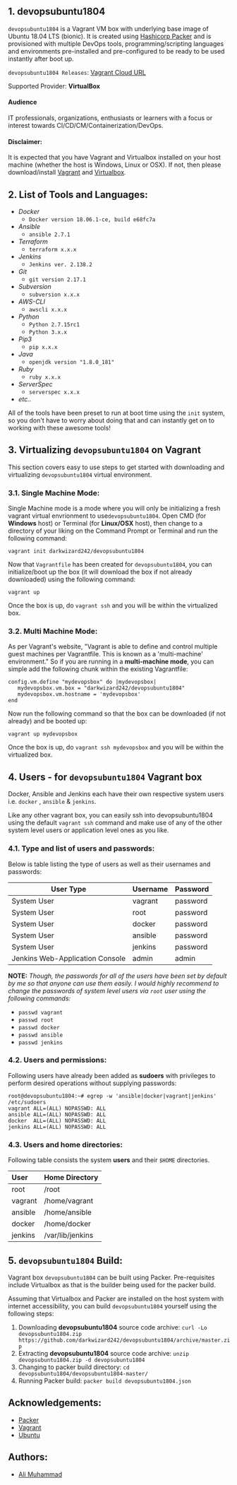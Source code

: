 
## 1. devopsubuntu1804
`devopsubuntu1804` is a Vagrant VM box with underlying base image of Ubuntu 18.04 LTS (bionic). It is created using [Hashicorp Packer](https://www.packer.io/) and is provisioned with multiple DevOps tools, programming/scripting languages and environments pre-installed and pre-configured to be ready to be used instantly after boot up.

`devopsubuntu1804 Releases`: [Vagrant Cloud URL](https://app.vagrantup.com/darkwizard242/boxes/devopsubuntu1804)

Supported Provider: **VirtualBox**

#### Audience
IT professionals, organizations, enthusiasts or learners with a focus or interest towards CI/CD/CM/Containerization/DevOps.

#### Disclaimer:
It is expected that you have Vagrant and Virtualbox installed on your host machine (whether the host is Windows, Linux or OSX). If not, then please download/install [Vagrant](https://www.vagrantup.com/downloads.html) and [Virtualbox](https://www.virtualbox.org/wiki/Downloads).

## 2. List of Tools and Languages:
 * _Docker_
    * `Docker version 18.06.1-ce, build e68fc7a`
 * _Ansible_
    * `ansible 2.7.1`
 * _Terraform_
    * `terraform x.x.x`
 * _Jenkins_
    * `Jenkins ver. 2.138.2`
 * _Git_
    * `git version 2.17.1`
 * _Subversion_
    * `subversion x.x.x`
 * _AWS-CLI_
    * `awscli x.x.x`
 * _Python_
    * `Python 2.7.15rc1`
    * `Python 3.x.x`
 * _Pip3_
    * `pip x.x.x`
 * _Java_
    * `openjdk version "1.8.0_181"`
 * _Ruby_
    * `ruby x.x.x`
  * _ServerSpec_
    * `serverspec x.x.x`
 * _etc.._
 
All of the tools have been preset to run at boot time using the `init` system, so you don't have to worry about doing that and can instantly get on to working with these awesome tools!


## 3. Virtualizing `devopsubuntu1804` on Vagrant
This section covers easy to use steps to get started with downloading and virtualizing `devopsubuntu1804` virtual environment.

### 3.1. Single Machine Mode:
Single Machine mode is a mode where you will only be initializing a fresh vagrant virtual envrionment to use`devopsubuntu1804`. Open CMD (for **Windows** host) or Terminal (for **Linux/OSX** host), then change to a directory of your liking on the Command Prompt or Terminal and run the following command:

```shell
vagrant init darkwizard242/devopsubuntu1804
```

Now that `Vagrantfile` has been created for `devopsubuntu1804`, you can initialize/boot up the box (it will download the box if not already downloaded) using the following command:

```shell
vagrant up
```

Once the box is up, do `vagrant ssh` and you will be within the virtualized box.

### 3.2. Multi Machine Mode:
As per Vagrant's website, "Vagrant is able to define and control multiple guest machines per Vagrantfile. This is known as a 'multi-machine' environment." So if you are running in a **multi-machine mode**, you can simple add the following chunk within the existing Vagrantfile:

```shell
config.vm.define "mydevopsbox" do |mydevopsbox|
   mydevopsbox.vm.box = "darkwizard242/devopsubuntu1804"
   mydevopsbox.vm.hostname = 'mydevopsbox'
end
```

Now run the following command so that the box can be downloaded (if not already) and be booted up:
```shell
vagrant up mydevopsbox
```

Once the box is up, do `vagrant ssh mydevopsbox` and you will be within the virtualized box.


## 4. Users - for `devopsubuntu1804` Vagrant box
Docker, Ansible and Jenkins each have their own respective system users i.e. `docker` , `ansible` & `jenkins`.

Like any other vagrant box, you can easily ssh into devopsubuntu1804 using the default `vagrant ssh` command and make use of any of the other system level users or application level ones as you like.

### 4.1. Type and list of users and passwords:

Below is table listing the type of users as well as their usernames and passwords:


|          User Type           |                  Username                |              Password              |
|        -------------       |                  -------------           |               -------------       |
|           System User        |                    vagrant               |                 password           |
|           System User        |                    root                  |                 password           |
|           System User        |                    docker                |                 password           |
|           System User        |                    ansible               |                 password           |
|           System User        |                    jenkins               |                 password           |
|Jenkins Web-Application Console|                    admin                |                 admin              |


**NOTE:** _Though, the passwords for all of the users have been set by default by me so that anyone can use them easily. I would highly recommend to change the passwords of system level users via `root` user using the following commands:_

 * `passwd vagrant`
 * `passwd root`
 * `passwd docker`
 * `passwd ansible`
 * `passwd jenkins`
 
### 4.2. Users and permissions:


Following users have already been added as **sudoers** with privileges to perform desired operations without supplying passwords:

```shell
root@devopsubuntu1804:~# egrep -w 'ansible|docker|vagrant|jenkins' /etc/sudoers
vagrant ALL=(ALL) NOPASSWD: ALL
ansible ALL=(ALL) NOPASSWD: ALL
docker  ALL=(ALL) NOPASSWD: ALL
jenkins ALL=(ALL) NOPASSWD: ALL
```

### 4.3. Users and home directories:

Following table consists the system **users** and their `$HOME` directories.

|          User                |            Home Directory                |
|        :-------------       |                  :-------------         |
|           root               |                    /root                 |
|           vagrant            |                    /home/vagrant         |
|           ansible            |                    /home/ansible         |
|           docker             |                    /home/docker          |
|           jenkins            |                    /var/lib/jenkins      |


## 5. `devopsubuntu1804` Build:
Vagrant box `devopsubuntu1804` can be built using Packer. Pre-requisites include Virtualbox as that is the builder being used for the packer build.

Assuming that Virtualbox and Packer are installed on the host system with internet accessibility, you can build `devopsubuntu1804` yourself using the following steps:

1. Downloading **devopsubuntu1804** source code archive: `curl -Lo devopsubuntu1804.zip https://github.com/darkwizard242/devopsubuntu1804/archive/master.zip`
1. Extracting **devopsubuntu1804** source code archive: `unzip devopsubuntu1804.zip -d devopsubuntu1804`
1. Changing to packer build directory: `cd devopsubuntu1804/devopsubuntu1804-master/`
1. Running Packer build: `packer build devopsubuntu1804.json`


## Acknowledgements:
 * [Packer](https://www.packer.io/)
 * [Vagrant](https://www.vagrantup.com/)
 * [Ubuntu](https://www.ubuntu.com/)

## Authors:
 * [Ali Muhammad](https://www.linkedin.com/in/ali-muhammad-759791130/)